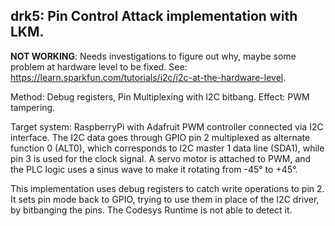 drk5: Pin Control Attack implementation with LKM.
-------------------------------------------------------

**NOT WORKING**: Needs investigations to figure out why, maybe some problem at hardware level to be fixed.
See: https://learn.sparkfun.com/tutorials/i2c/i2c-at-the-hardware-level.

Method: Debug registers, Pin Multiplexing with I2C bitbang.
Effect: PWM tampering.

Target system: RaspberryPi with Adafruit PWM controller connected via I2C interface.
The I2C data goes through GPIO pin 2 multiplexed as alternate function 0 (ALT0),
which corresponds to I2C master 1 data line (SDA1), while pin 3 is used for the clock signal.
A servo motor is attached to PWM, and the PLC logic uses a sinus wave to make it
rotating from -45° to +45°.

This implementation uses debug registers to catch write operations to pin 2.
It sets pin mode back to GPIO, trying to use them in place of the I2C driver, by bitbanging the pins.
The Codesys Runtime is not able to detect it.

